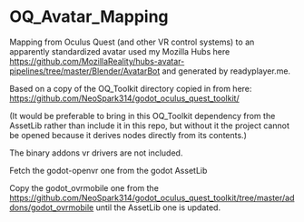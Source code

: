 # OQ_Avatar_Mapping

Mapping from Oculus Quest (and other VR control systems) to an  
apparently standardized avatar used my Mozilla Hubs here 
https://github.com/MozillaReality/hubs-avatar-pipelines/tree/master/Blender/AvatarBot 
and generated by readyplayer.me.

Based on a copy of the OQ_Toolkit directory copied in from here:
https://github.com/NeoSpark314/godot_oculus_quest_toolkit/

(It would be preferable to bring in this OQ_Toolkit dependency from the AssetLib rather than include 
it in this repo, but without it the project cannot be opened because it derives 
nodes directly from its contents.)

The binary addons vr drivers are not included.  

Fetch the godot-openvr one from the godot AssetLib

Copy the godot_ovrmobile one from the https://github.com/NeoSpark314/godot_oculus_quest_toolkit/tree/master/addons/godot_ovrmobile 
until the AssetLib one is updated.

